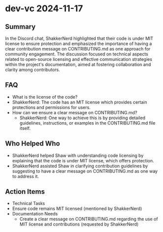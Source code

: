 # dev-vc 2024-11-17

## Summary

In the Discord chat, ShakkerNerd highlighted that their code is under MIT license to ensure protection and emphasized the importance of having a clear contribution message on CONTRIBUTING.md as one approach for community engagement. The discussion focused on technical aspects related to open-source licensing and effective communication strategies within the project's documentation, aimed at fostering collaboration and clarity among contributors.

## FAQ

- What is the license of the code?
- ShakkerNerd: The code has an MIT license which provides certain protections and permissions for users.
- How can we ensure a clear message on CONTRIBUTING.md?
    - ShakkerNerd: One way to achieve this is by providing detailed guidelines, instructions, or examples in the CONTRIBUTING.md file itself.

## Who Helped Who

- ShakkerNerd helped Shaw with understanding code licensing by explaining that the code is under MIT license, which offers protection.
- ShakkerNerd assisted Shaw in clarifying contribution guidelines by suggesting to have a clear message on CONTRIBUTING.md as one way to address it.

## Action Items

- Technical Tasks
- Ensure code remains MIT licensed (mentioned by ShakkerNerd)
- Documentation Needs
    - Create a clear message on CONTRIBUTING.md regarding the use of MIT license and contributions (requested by ShakkerNerd)
